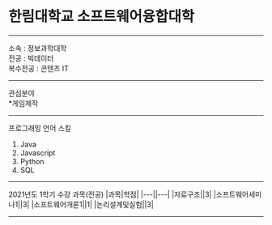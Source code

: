 # 한림대학교 소프트웨어융합대학   

--- 

소속 : 정보과학대학   
전공 : 빅데이터   
복수전공 : 콘텐츠 IT

---

관심분야   
*게임제작

---

프로그래밍 언어 스킬   
1. Java
2. Javascript
3. Python
4. SQL   

---

2021년도 1학기 수강 과목(전공)
|과목|학점|
|---||---|
|자료구조||3|
|소프트웨어세미나1||3|
|소프트웨어개론1||1|
|논리설계및실험||3|

---


